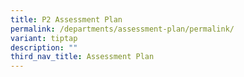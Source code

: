 ```yaml
---
title: P2 Assessment Plan
permalink: /departments/assessment-plan/permalink/
variant: tiptap
description: ""
third_nav_title: Assessment Plan
---
```

